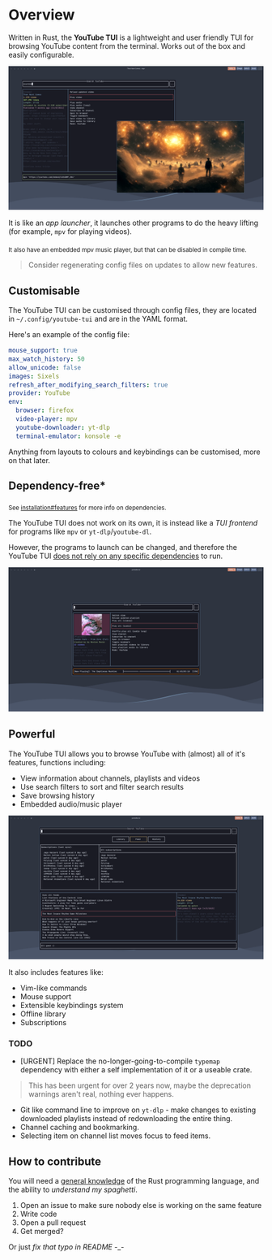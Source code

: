 # Overview

Written in Rust, the **YouTube TUI** is a lightweight and user friendly TUI for browsing YouTube content from the terminal. Works out of the box and easily configurable.

![](./docs/src/images/readme1.png)

It is like an _app launcher_, it launches other programs to do the heavy lifting (for example, `mpv` for playing videos).

<sub>It also have an embedded mpv music player, but that can be disabled in compile time.</sub>

> Consider regenerating config files on updates to allow new features.

## Customisable

The YouTube TUI can be customised through config files, they are located in `~/.config/youtube-tui` and are in the YAML format.

Here's an example of the config file:

```yaml
mouse_support: true
max_watch_history: 50
allow_unicode: false
images: Sixels
refresh_after_modifying_search_filters: true
provider: YouTube
env:
  browser: firefox
  video-player: mpv
  youtube-downloader: yt-dlp
  terminal-emulator: konsole -e
```

Anything from layouts to colours and keybindings can be customised, more on that later.

## Dependency-free*

<sub>See [installation#features](https://siriusmart.github.io/youtube-tui/installation.html#features) for more info on dependencies.</sub>

The YouTube TUI does not work on its own, it is instead like a _TUI frontend_ for programs like `mpv` or `yt-dlp`/`youtube-dl`.

However, the programs to launch can be changed, and therefore the YouTube TUI <u>does not rely on any specific dependencies</u> to run.

![](./docs/src/images/readme2.png)

## Powerful

The YouTube TUI allows you to browse YouTube with (almost) all of it's features, functions including:

- View information about channels, playlists and videos
- Use search filters to sort and filter search results
- Save browsing history
- Embedded audio/music player

![](./docs/src/images/readme3.png)

It also includes features like:

- Vim-like commands
- Mouse support
- Extensible keybindings system
- Offline library
- Subscriptions

### TODO

- [URGENT] Replace the no-longer-going-to-compile `typemap` dependency with either a self implementation of it or a useable crate.
> This has been urgent for over 2 years now, maybe the deprecation warnings aren't real, nothing ever happens.
- Git like command line to improve on `yt-dlp` - make changes to existing downloaded playlists instead of redownloading the entire thing.
- Channel caching and bookmarking.
- Selecting item on channel list moves focus to feed items.

## How to contribute

You will need a <u>general knowledge</u> of the Rust programming language, and the ability to _understand my spaghetti_.

1. Open an issue to make sure nobody else is working on the same feature
2. Write code
3. Open a pull request
4. Get merged?

Or just _fix that typo in README_ -\_-
